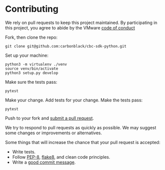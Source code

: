 # Contributing

We rely on pull requests to keep this project maintained. By participating in this project, you
agree to abide by the VMware [code of conduct](CODE-OF-CONDUCT.md)

Fork, then clone the repo:

    git clone git@github.com:carbonblack/cbc-sdk-python.git

Set up your machine:

    python3 -m virtualenv ./venv
    source venv/bin/activate
    python3 setup.py develop

Make sure the tests pass:

    pytest

Make your change. Add tests for your change. Make the tests pass:

    pytest

Push to your fork and [submit a pull request](https://github.com/carbonblack/cbc-sdk-python/compare/).

We try to respond to pull requests as quickly as possible. We may suggest
some changes or improvements or alternatives.

Some things that will increase the chance that your pull request is accepted:

* Write tests.
* Follow [PEP-8](https://www.python.org/dev/peps/pep-0008/), [flake8](https://flake8.pycqa.org/en/latest/), and clean code principles.
* Write a [good commit message](http://tbaggery.com/2008/04/19/a-note-about-git-commit-messages.html).
